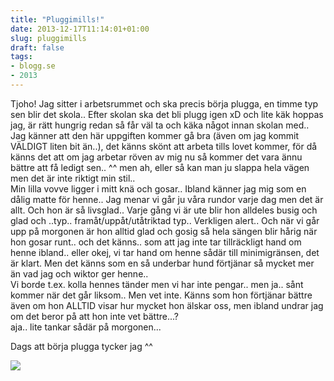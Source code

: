 ```yaml
---
title: "Pluggimills!"
date: 2013-12-17T11:14:01+01:00
slug: pluggimills
draft: false
tags:
- blogg.se
- 2013
---
```

Tjoho! Jag sitter i arbetsrummet och ska precis börja plugga, en timme typ sen blir det skola.. Efter skolan ska det bli plugg igen xD och lite käk hoppas jag, är rätt hungrig redan så får väl ta och käka något innan skolan med..  
Jag känner att den här uppgiften kommer gå bra (även om jag kommit VÄLDIGT liten bit än..), det känns skönt att arbeta tills lovet kommer, för då känns det att om jag arbetar röven av mig nu så kommer det vara ännu bättre att få ledigt sen.. ^^ men ah, eller så kan man ju slappa hela vägen men det är inte riktigt min stil..  
Min lilla vovve ligger i mitt knä och gosar.. Ibland känner jag mig som en dålig matte för henne.. Jag menar vi går ju våra rundor varje dag men det är allt. Och hon är så livsglad.. Varje gång vi är ute blir hon alldeles busig och glad och ..typ.. framåt/uppåt/utåtriktad typ.. Verkligen alert.. Och när vi går upp på morgonen är hon alltid glad och gosig så hela sängen blir hårig när hon gosar runt.. och det känns.. som att jag inte tar tillräckligt hand om henne ibland.. eller okej, vi tar hand om henne sådär till minimigränsen, det är klart. Men det känns som en så underbar hund förtjänar så mycket mer än vad jag och wiktor ger henne..  
Vi borde t.ex. kolla hennes tänder men vi har inte pengar.. men ja.. sånt kommer när det går liksom.. Men vet inte. Känns som hon förtjänar bättre även om hon ALLTID visar hur mycket hon älskar oss, men ibland undrar jag om det beror på att hon inte vet bättre...?  
aja.. lite tankar sådär på morgonen...

Dags att börja plugga tycker jag ^^

![](/assets/images/blogg.se/eggcellent_52b023e088e59d7ce9aa0255.jpg)